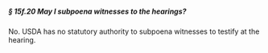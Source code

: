 ##### § 15f.20 May I subpoena witnesses to the hearings? #####

No. USDA has no statutory authority to subpoena witnesses to testify at the hearing.